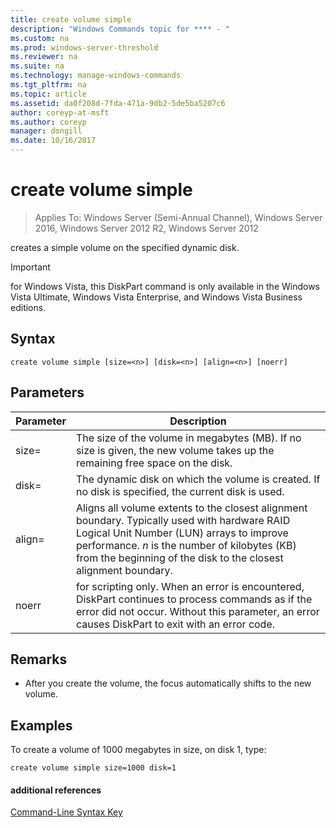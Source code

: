 ```yaml
---
title: create volume simple
description: "Windows Commands topic for **** - "
ms.custom: na
ms.prod: windows-server-threshold
ms.reviewer: na
ms.suite: na
ms.technology: manage-windows-commands
ms.tgt_pltfrm: na
ms.topic: article
ms.assetid: da0f208d-7fda-471a-9db2-5de5ba5207c6
author: coreyp-at-msft
ms.author: coreyp
manager: dongill
ms.date: 10/16/2017
---
```

# create volume simple

>Applies To: Windows Server (Semi-Annual Channel), Windows Server 2016, Windows Server 2012 R2, Windows Server 2012

creates a simple volume on the specified dynamic disk.  
  
> [!IMPORTANT]  
> for Windows Vista, this DiskPart command is only available in the Windows Vista Ultimate, Windows Vista Enterprise, and Windows Vista Business editions.  
  
  
  
## Syntax  
  
```  
create volume simple [size=<n>] [disk=<n>] [align=<n>] [noerr]  
```  
  
## Parameters  
  
|Parameter|Description|  
|-------|--------|  
|size\=<n>|The size of the volume in megabytes \(MB\). If no size is given, the new volume takes up the remaining free space on the disk.|  
|disk\=<n>|The dynamic disk on which the volume is created. If no disk is specified, the current disk is used.|  
|align\=<n>|Aligns all volume extents to the closest alignment boundary. Typically used with hardware RAID Logical Unit Number \(LUN\) arrays to improve performance. *n* is the number of kilobytes \(KB\) from the beginning of the disk to the closest alignment boundary.|  
|noerr|for scripting only. When an error is encountered, DiskPart continues to process commands as if the error did not occur. Without this parameter, an error causes DiskPart to exit with an error code.|  
  
## Remarks  
  
-   After you create the volume, the focus automatically shifts to the new volume.  
  
## <a name="BKMK_examples"></a>Examples  
To create a volume of 1000 megabytes in size, on disk 1, type:  
  
```  
create volume simple size=1000 disk=1  
```  
  
#### additional references  
[Command-Line Syntax Key](command-line-syntax-key.md)  
  

  

